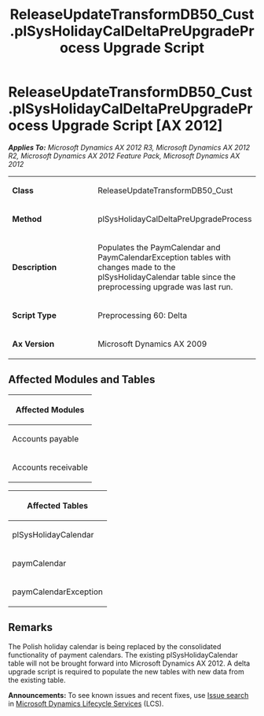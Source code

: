 ﻿---
title: ReleaseUpdateTransformDB50_Cust.plSysHolidayCalDeltaPreUpgradeProcess Upgrade Script
TOCTitle: ReleaseUpdateTransformDB50_Cust.plSysHolidayCalDeltaPreUpgradeProcess Upgrade Script
ms:assetid: 13da3f84-780c-87d9-34b8-f58267c08611
ms:mtpsurl: https://msdn.microsoft.com/en-us/library/JJ718497(v=AX.60)
ms:contentKeyID: 49706781
ms.date: 05/18/2015
mtps_version: v=AX.60
---

# ReleaseUpdateTransformDB50\_Cust.plSysHolidayCalDeltaPreUpgradeProcess Upgrade Script [AX 2012]


_**Applies To:** Microsoft Dynamics AX 2012 R3, Microsoft Dynamics AX 2012 R2, Microsoft Dynamics AX 2012 Feature Pack, Microsoft Dynamics AX 2012_

<table>
<colgroup>
<col style="width: 50%" />
<col style="width: 50%" />
</colgroup>
<tbody>
<tr class="odd">
<td><p><strong>Class</strong></p></td>
<td><p>ReleaseUpdateTransformDB50_Cust</p></td>
</tr>
<tr class="even">
<td><p><strong>Method</strong></p></td>
<td><p>plSysHolidayCalDeltaPreUpgradeProcess</p></td>
</tr>
<tr class="odd">
<td><p><strong>Description</strong></p></td>
<td><p>Populates the PaymCalendar and PaymCalendarException tables with changes made to the plSysHolidayCalendar table since the preprocessing upgrade was last run.</p></td>
</tr>
<tr class="even">
<td><p><strong>Script Type</strong></p></td>
<td><p>Preprocessing 60: Delta</p></td>
</tr>
<tr class="odd">
<td><p><strong>Ax Version</strong></p></td>
<td><p>Microsoft Dynamics AX 2009</p></td>
</tr>
</tbody>
</table>


## Affected Modules and Tables

<table>
<colgroup>
<col style="width: 100%" />
</colgroup>
<thead>
<tr class="header">
<th><p>Affected Modules</p></th>
</tr>
</thead>
<tbody>
<tr class="odd">
<td><p>Accounts payable</p></td>
</tr>
<tr class="even">
<td><p>Accounts receivable</p></td>
</tr>
</tbody>
</table>


<table>
<colgroup>
<col style="width: 100%" />
</colgroup>
<thead>
<tr class="header">
<th><p>Affected Tables</p></th>
</tr>
</thead>
<tbody>
<tr class="odd">
<td><p>plSysHolidayCalendar</p></td>
</tr>
<tr class="even">
<td><p>paymCalendar</p></td>
</tr>
<tr class="odd">
<td><p>paymCalendarException</p></td>
</tr>
</tbody>
</table>


## Remarks

The Polish holiday calendar is being replaced by the consolidated functionality of payment calendars. The existing plSysHolidayCalendar table will not be brought forward into Microsoft Dynamics AX 2012. A delta upgrade script is required to populate the new tables with new data from the existing table.

  
**Announcements:** To see known issues and recent fixes, use [Issue search](http://go.microsoft.com/fwlink/?linkid=389258) in [Microsoft Dynamics Lifecycle Services](http://go.microsoft.com/fwlink/?linkid=306505) (LCS).

